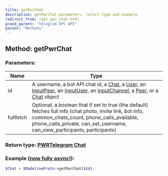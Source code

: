 ```yaml
---
title: getPwrChat
description: getPwrChat parameters, return type and example
redirect_from: /get_pwr_chat.html
grand_parent: "Telegram RPC API"
parent: "Methods"
---
```

## Method: getPwrChat  


### Parameters:

| Name     |    Type       |
|----------|---------------|
|id| A username, a bot API chat id, a [Chat](API_docs/types/Chat.html), a [User](API_docs/types/User.html), an [InputPeer](API_docs/types/InputPeer.html), an [InputUser](API_docs/types/InputUser.html), an [InputChannel](API_docs/types/InputChannel.html), a [Peer](API_docs/types/Peer.html), or a [Chat](API_docs/types/Chat.html) object|
|fullfetch| Optional, a boolean that if set to true (the default) fetches full info (chat photo, invite link, bot info, common_chats_count, phone_calls_available, phone_calls_private, can_set_username, can_view_participants, participants)|

### Return type: [PWRTelegram Chat](Chat.html)

### Example ([now fully async!](https://docs.madelineproto.xyz/docs/ASYNC.html)):


```php
$Chat = $MadelineProto->getPwrChat($id);
```

